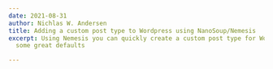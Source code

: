 ```yaml
---
date: 2021-08-31
author: Nichlas W. Andersen
title: Adding a custom post type to Wordpress using NanoSoup/Nemesis
excerpt: Using Nemesis you can quickly create a custom post type for Wordpress with
  some great defaults

---
```

